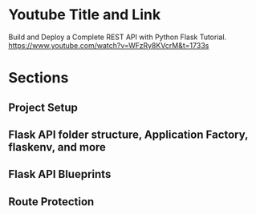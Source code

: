 # Youtube Title and Link
Build and Deploy a Complete REST API with Python Flask Tutorial.
https://www.youtube.com/watch?v=WFzRy8KVcrM&t=1733s

# Sections

## Project Setup

## Flask API folder structure, Application Factory, flaskenv, and more

## Flask API Blueprints

## Route Protection